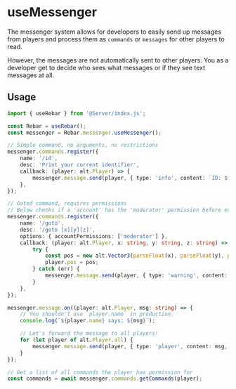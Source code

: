 # useMessenger

The messenger system allows for developers to easily send up messages from players and process them as `commands` or `messages` for other players to read.

However, the messages are not automatically sent to other players. You as a developer get to decide who sees what messages or if they see text messages at all.

## Usage

```ts
import { useRebar } from '@Server/index.js';

const Rebar = useRebar();
const messenger = Rebar.messenger.useMessenger();

// Simple command, no arguments, no restrictions
messenger.commands.register({
    name: '/id',
    desc: 'Print your current identifier',
    callback: (player: alt.Player) => {
        messenger.message.send(player, { type: 'info', content: `ID: ${player.id}` });
    },
});

// Gated command, requires permissions
// Below checks if a 'account' has the 'moderator' permission before executing the command
messenger.commands.register({
    name: '/goto',
    desc: '/goto [x][y][z]',
    options: { accountPermissions: ['moderator'] },
    callback: (player: alt.Player, x: string, y: string, z: string) => {
        try {
            const pos = new alt.Vector3(parseFloat(x), parseFloat(y), parseFloat(z));
            player.pos = pos;
        } catch (err) {
            messenger.message.send(player, { type: 'warning', content: 'X,Y,Z coords were not valid.' });
        }
    },
});

messenger.message.on((player: alt.Player, msg: string) => {
    // You shouldn't use `player.name` in production.
    console.log(`${player.name} says: ${msg}`);

    // Let's forward the message to all players!
    for (let player of alt.Player.all) {
        messenger.message.send(player, { type: 'player', content: msg, author: player.name });
    }
});

// Get a list of all commands the player has permission for
const commands = await messenger.commands.getCommands(player);
```
